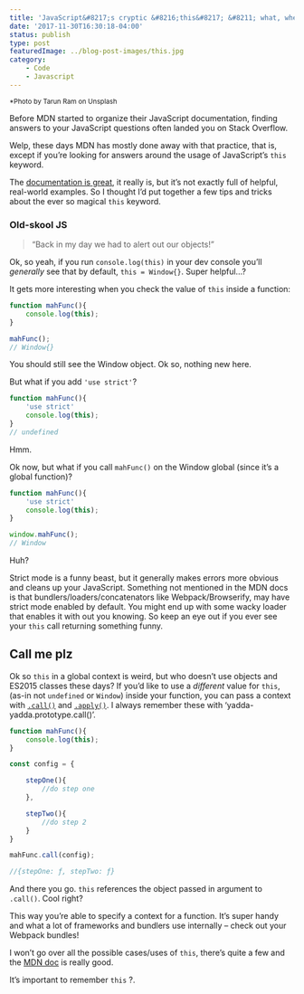 ```yaml
---
title: 'JavaScript&#8217;s cryptic &#8216;this&#8217; &#8211; what, when and why'
date: '2017-11-30T16:30:18-04:00'
status: publish
type: post
featuredImage: ../blog-post-images/this.jpg
category:
    - Code
    - Javascript
---
```

<small>\*Photo by Tarun Ram on Unsplash</small>

Before MDN started to organize their JavaScript documentation, finding answers to your JavaScript questions often landed you on Stack Overflow.

Welp, these days MDN has mostly done away with that practice, that is, except if you’re looking for answers around the usage of JavaScript’s `this` keyword.

The [documentation is great](https://developer.mozilla.org/en-US/docs/Web/JavaScript/Reference/Operators/this), it really is, but it’s not exactly full of helpful, real-world examples. So I thought I’d put together a few tips and tricks about the ever so magical `this` keyword.

### Old-skool JS

> “Back in my day we had to alert out our objects!”

Ok, so yeah, if you run `console.log(this)` in your dev console you’ll *generally* see that by default, `this = Window{}`. Super helpful…?

It gets more interesting when you check the value of `this` inside a function:

```javascript
function mahFunc(){
    console.log(this);
}

mahFunc();
// Window{}

```

You should still see the Window object. Ok so, nothing new here.

But what if you add `'use strict'`?

```javascript
function mahFunc(){
    'use strict'
    console.log(this);
}
// undefined

```

Hmm.

Ok now, but what if you call `mahFunc()` on the Window global (since it’s a global function)?

```javascript
function mahFunc(){
    'use strict'
    console.log(this);
}

window.mahFunc();
// Window

```

Huh?

Strict mode is a funny beast, but it generally makes errors more obvious and cleans up your JavaScript. Something not mentioned in the MDN docs is that bundlers/loaders/concatenators like Webpack/Browserify, may have strict mode enabled by default. You might end up with some wacky loader that enables it with out you knowing. So keep an eye out if you ever see your `this` call returning something funny.

Call me plz
-----------

Ok so `this` in a global context is weird, but who doesn’t use objects and ES2015 classes these days? If you’d like to use a *different* value for `this`, (as-in not `undefined` or `Window`) inside your function, you can pass a context with [`.call()`](https://developer.mozilla.org/en-US/docs/Web/JavaScript/Reference/Global_Objects/Function/call) and [`.apply()`](https://developer.mozilla.org/en-US/docs/Web/JavaScript/Reference/Global_Objects/Function/apply). I always remember these with ‘yadda-yadda.prototype.call()’.

```javascript
function mahFunc(){
    console.log(this);
}

const config = {

    stepOne(){
        //do step one
    },

    stepTwo(){
        //do step 2
    }
}

mahFunc.call(config);

//{stepOne: ƒ, stepTwo: ƒ}

```

And there you go. `this` references the object passed in argument to `.call()`. Cool right?

This way you’re able to specify a context for a function. It’s super handy and what a lot of frameworks and bundlers use internally – check out your Webpack bundles!

I won’t go over all the possible cases/uses of `this`, there’s quite a few and the [MDN doc](https://developer.mozilla.org/en-US/docs/Web/JavaScript/Reference/Operators/this) is really good.

It’s important to remember `this` ?.